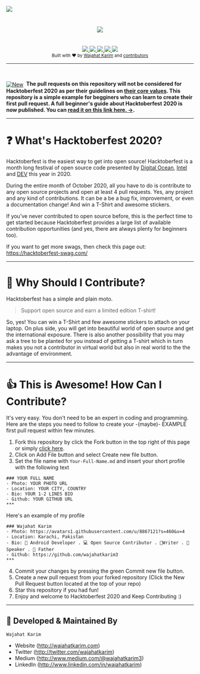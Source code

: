 ![](https://github.com/wajahatkarim3/Hacktoberfest2020/blob/main/Hactoberfest2020-Cover.png)

<h1 align="center"><a href="https://twitter.com/intent/tweet?url=https%3A%2F%2Fgithub.com%2Fwajahatkarim3%2FHacktoberfest2020&text=Are%20you%20ready%20for%20%23Hacktoberfest%202020%3F%20Support%20Open%20Source%20in%20October%20and%20earn%20a%20limited%20edition%20T-shirt%21%20by%20contributing%20your%20profile%20in%20Awesome%20Contributors%20by%20@WajahatKarim&hashtags=DigitalOcean%2CThePracticalDev%2CIntel%2Copensource%20">
        <img src="https://img.shields.io/twitter/url/http/shields.io.svg?style=social"/>
    </a></h1>

<br/>

<div align="center">
    <a href="https://hacktoberfest.digitalocean.com/">
            <img src="https://img.shields.io/badge/Hacktoberfest%202020-Win%20a%20T--Shirt-critical"></img>
</a>
<a href="https://wajahatkarim.com">
        <img src="https://cdn.rawgit.com/sindresorhus/awesome/d7305f38d29fed78fa85652e3a63e154dd8e8829/media/badge.svg"></img>
</a>
    <a href="https://github.com/wajahatkarim3/Hacktoberfest2020/fork">
            <img src="https://img.shields.io/badge/PRs-welcome-brightgreen.svg"></img>
        </a>   
    <a href="https://saythanks.io/to/wajahatkarim3">
        <img src="https://img.shields.io/badge/Say%20Thanks-!-1EAEDB.svg"></img>
    </a>  <a href="https://www.paypal.me/WajahatKarim/5">
        <img src="https://img.shields.io/badge/$-donate-ff69b4.svg?maxAge=2592000&amp;style=flat"></img>
    </a>
    
</div>

<div align="center">
  <sub>Built with ❤︎ by
  <a href="https://twitter.com/WajahatKarim">Wajahat Karim</a> and
  <a href="https://github.com/wajahatkarim3/Hacktoberfest2020/graphs/contributors">
    contributors
  </a>
</div>
  
***  
  
<br> 
<div align="left"><p><a href="https://android.jlelse.eu/the-beginners-guide-to-hacktoberfest-2019-winning-the-t-shirt-1a03b67e68"><img alt="New" align="center" src="https://img.shields.io/badge/%F0%9F%93%84%20-NEW-red.svg" /></a>&nbsp;
<b>The pull requests on this repository will not be considered for Hacktoberfest 2020 as per their guidelines on <a href="https://hacktoberfest.digitalocean.com/details">their core values</a>. This repository is a simple example for begginers who can learn to create their first pull request. A full beginner's guide about Hacktoberfest 2020 is now published. You can <a href="https://android.jlelse.eu/the-beginners-guide-to-hacktoberfest-2019-winning-the-t-shirt-1a03b67e68">read it on this link here. →</a>.
        </b></p></div>  

***  
  
# ❓ What's Hacktoberfest 2020?
Hacktoberfest is the easiest way to get into open source! Hacktoberfest is a month long festival of open source code presented by [Digital Ocean](https://www.digitalocean.com/), [Intel](https://hacktoberfest.digitalocean.com/intel.pdf) and [DEV](https://www.dev.to/) this year in 2020.

During the entire month of October 2020, all you have to do is contribute to any open source projects and open at least 4 pull requests. Yes, any project and any kind of contributions. It can be a be a bug fix, improvement, or even a documentation change! And win a T-Shirt and awesome stickers.

If you’ve never contributed to open source before, this is the perfect time to get started because Hacktoberfest provides a large list of available contribution opportunities (and yes, there are always plenty for beginners too).

If you want to get more swags, then check this page out: https://hacktoberfest-swag.com/

***

# 👕 Why Should I Contribute?
Hacktoberfest has a simple and plain moto.
> Support open source and earn a limited edition T-shirt!

So, yes! You can win a T-Shirt and few awesome stickers to attach on your laptop. On plus side, you will get into beautiful world of open source and get the international exposure. There is also another possibility that you may ask a tree to be planted for you instead of getting a T-shirt which in turn makes you not a contributor in virtual world but also in real world to the the advantage of environment.

***

# 👍 This is Awesome! How Can I Contribute? 
It's very easy. You don't need to be an expert in coding and programming. Here are the steps you need to follow to create your -(maybe)- EXAMPLE first pull request within few minutes.
1. Fork this repository by click the Fork button in the top right of this page or simply [click here](https://github.com/wajahatkarim3/Hacktoberfest2019/fork).
2. Click on Add File button and select Create new file button.
3. Set the file name with `Your-Full-Name.md` and insert your short profile with the following text
```
### YOUR FULL NAME
- Photo: YOUR PHOTO URL
- Location: YOUR CITY, COUNTRY
- Bio: YOUR 1-2 LINES BIO
- Github: YOUR GITHUB URL
***
```
Here's an example of my profile

```
### Wajahat Karim
- Photo: https://avatars1.githubusercontent.com/u/8867121?s=460&v=4
- Location: Karachi, Pakistan
- Bio: 📱 Android Developer . 💻 Open Source Contributor . 📝Writer . 🎤 Speaker . 👶 Father 
- Github: https://github.com/wajahatkarim3
***
```
4. Commit your changes by pressing the green Commit new file button.
5. Create a new pull request from your forked repository (Click the New Pull Request button located at the top of your repo)
8. Star this repository if you had fun!
9. Enjoy and welcome to Hacktoberfest 2020 and Keep Contributing :)

***

## 👨 Developed & Maintained By

```
Wajahat Karim
```
- Website (http://wajahatkarim.com)
- Twitter (http://twitter.com/wajahatkarim)
- Medium (http://www.medium.com/@wajahatkarim3)
- LinkedIn (http://www.linkedin.com/in/wajahatkarim)
